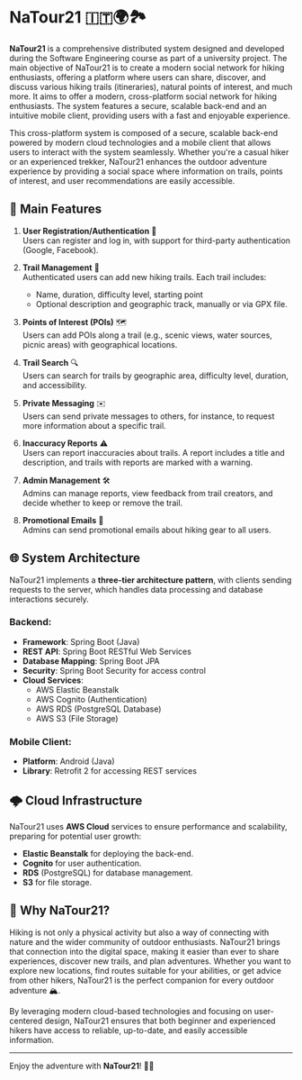 # NaTour21 🇮🇹🌍🏞️

**NaTour21** is a comprehensive distributed system designed and developed during the Software Engineering course as part of a university project. The main objective of NaTour21 is to create a modern social network for hiking enthusiasts, offering a platform where users can share, discover, and discuss various hiking trails (itineraries), natural points of interest, and much more. It aims to offer a modern, cross-platform social network for hiking enthusiasts. The system features a secure, scalable back-end and an intuitive mobile client, providing users with a fast and enjoyable experience.

This cross-platform system is composed of a secure, scalable back-end powered by modern cloud technologies and a mobile client that allows users to interact with the system seamlessly. Whether you're a casual hiker or an experienced trekker, NaTour21 enhances the outdoor adventure experience by providing a social space where information on trails, points of interest, and user recommendations are easily accessible.
## 🚀 Main Features

1. **User Registration/Authentication** 🔑  
   Users can register and log in, with support for third-party authentication (Google, Facebook).

2. **Trail Management** 🥾  
   Authenticated users can add new hiking trails. Each trail includes:
   - Name, duration, difficulty level, starting point
   - Optional description and geographic track, manually or via GPX file.

3. **Points of Interest (POIs)** 🗺️  
   Users can add POIs along a trail (e.g., scenic views, water sources, picnic areas) with geographical locations.

4. **Trail Search** 🔍  
   Users can search for trails by geographic area, difficulty level, duration, and accessibility.

5. **Private Messaging** ✉️  
   Users can send private messages to others, for instance, to request more information about a specific trail.

6. **Inaccuracy Reports** ⚠️  
   Users can report inaccuracies about trails. A report includes a title and description, and trails with reports are marked with a warning.

7. **Admin Management** 🛠️  
   Admins can manage reports, view feedback from trail creators, and decide whether to keep or remove the trail.

8. **Promotional Emails** 📧  
   Admins can send promotional emails about hiking gear to all users.

## 🌐 System Architecture

NaTour21 implements a **three-tier architecture pattern**, with clients sending requests to the server, which handles data processing and database interactions securely.

### Backend:
- **Framework**: Spring Boot (Java)
- **REST API**: Spring Boot RESTful Web Services
- **Database Mapping**: Spring Boot JPA
- **Security**: Spring Boot Security for access control
- **Cloud Services**: 
  - AWS Elastic Beanstalk
  - AWS Cognito (Authentication)
  - AWS RDS (PostgreSQL Database)
  - AWS S3 (File Storage)

### Mobile Client:
- **Platform**: Android (Java)
- **Library**: Retrofit 2 for accessing REST services

## 🌩️ Cloud Infrastructure

NaTour21 uses **AWS Cloud** services to ensure performance and scalability, preparing for potential user growth:
- **Elastic Beanstalk** for deploying the back-end.
- **Cognito** for user authentication.
- **RDS** (PostgreSQL) for database management.
- **S3** for file storage.

## 🌟 Why NaTour21?

Hiking is not only a physical activity but also a way of connecting with nature and the wider community of outdoor enthusiasts. NaTour21 brings that connection into the digital space, making it easier than ever to share experiences, discover new trails, and plan adventures. Whether you want to explore new locations, find routes suitable for your abilities, or get advice from other hikers, NaTour21 is the perfect companion for every outdoor adventure 🏔️.

By leveraging modern cloud-based technologies and focusing on user-centered design, NaTour21 ensures that both beginner and experienced hikers have access to reliable, up-to-date, and easily accessible information.

---

Enjoy the adventure with **NaTour21**! 🌲🗻
